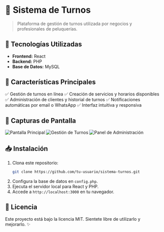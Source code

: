 # 📅 Sistema de Turnos

> Plataforma de gestión de turnos utilizada por negocios y profesionales de peluquerías.

## 🚀 Tecnologías Utilizadas

- **Frontend:** React
- **Backend:** PHP
- **Base de Datos:** MySQL

## 🎯 Características Principales

✅ Gestión de turnos en línea
✅ Creación de servicios y horarios disponibles
✅ Administración de clientes y historial de turnos
✅ Notificaciones automáticas por email o WhatsApp
✅ Interfaz intuitiva y responsiva

## 📸 Capturas de Pantalla

![Pantalla Principal](assets/home.png)
![Gestión de Turnos](assets/turnos.png)
![Panel de Administración](assets/admin.png)


## 📥 Instalación

1. Clona este repositorio:
   ```bash
   git clone https://github.com/tu-usuario/sistema-turnos.git
   ```
2. Configura la base de datos en `config.php`.
3. Ejecuta el servidor local para React y PHP.
4. Accede a `http://localhost:3000` en tu navegador.

## 📜 Licencia

Este proyecto está bajo la licencia MIT. Sientete libre de utilizarlo y mejorarlo. ✨
